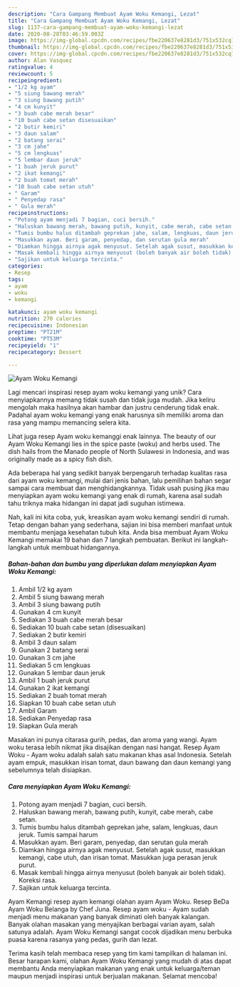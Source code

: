 ```yaml
---
description: "Cara Gampang Membuat Ayam Woku Kemangi, Lezat"
title: "Cara Gampang Membuat Ayam Woku Kemangi, Lezat"
slug: 1137-cara-gampang-membuat-ayam-woku-kemangi-lezat
date: 2020-08-28T03:46:59.003Z
image: https://img-global.cpcdn.com/recipes/fbe220637e8281d3/751x532cq70/ayam-woku-kemangi-foto-resep-utama.jpg
thumbnail: https://img-global.cpcdn.com/recipes/fbe220637e8281d3/751x532cq70/ayam-woku-kemangi-foto-resep-utama.jpg
cover: https://img-global.cpcdn.com/recipes/fbe220637e8281d3/751x532cq70/ayam-woku-kemangi-foto-resep-utama.jpg
author: Alan Vasquez
ratingvalue: 4
reviewcount: 5
recipeingredient:
- "1/2 kg ayam"
- "5 siung bawang merah"
- "3 siung bawang putih"
- "4 cm kunyit"
- "3 buah cabe merah besar"
- "10 buah cabe setan disesuaikan"
- "2 butir kemiri"
- "3 daun salam"
- "2 batang serai"
- "3 cm jahe"
- "5 cm lengkuas"
- "5 lembar daun jeruk"
- "1 buah jeruk purut"
- "2 ikat kemangi"
- "2 buah tomat merah"
- "10 buah cabe setan utuh"
- " Garam"
- " Penyedap rasa"
- " Gula merah"
recipeinstructions:
- "Potong ayam menjadi 7 bagian, cuci bersih."
- "Haluskan bawang merah, bawang putih, kunyit, cabe merah, cabe setan."
- "Tumis bumbu halus ditambah geprekan jahe, salam, lengkuas, daun jeruk. Tumis sampai harum"
- "Masukkan ayam. Beri garam, penyedap, dan serutan gula merah"
- "Diamkan hingga airnya agak menyusut. Setelah agak susut, masukkan kemangi, cabe utuh, dan irisan tomat. Masukkan juga perasan jeruk purut."
- "Masak kembali hingga airnya menyusut (boleh banyak air boleh tidak). Koreksi rasa."
- "Sajikan untuk keluarga tercinta."
categories:
- Resep
tags:
- ayam
- woku
- kemangi

katakunci: ayam woku kemangi 
nutrition: 270 calories
recipecuisine: Indonesian
preptime: "PT21M"
cooktime: "PT53M"
recipeyield: "1"
recipecategory: Dessert

---
```



![Ayam Woku Kemangi](https://img-global.cpcdn.com/recipes/fbe220637e8281d3/751x532cq70/ayam-woku-kemangi-foto-resep-utama.jpg)

Lagi mencari inspirasi resep ayam woku kemangi yang unik? Cara menyiapkannya memang tidak susah dan tidak juga mudah. Jika keliru mengolah maka hasilnya akan hambar dan justru cenderung tidak enak. Padahal ayam woku kemangi yang enak harusnya sih memiliki aroma dan rasa yang mampu memancing selera kita.

Lihat juga resep Ayam woku kemanggi enak lainnya. The beauty of our Ayam Woku Kemangi lies in the spice paste (woku) and herbs used. The dish hails from the Manado people of North Sulawesi in Indonesia, and was originally made as a spicy fish dish.

Ada beberapa hal yang sedikit banyak berpengaruh terhadap kualitas rasa dari ayam woku kemangi, mulai dari jenis bahan, lalu pemilihan bahan segar sampai cara membuat dan menghidangkannya. Tidak usah pusing jika mau menyiapkan ayam woku kemangi yang enak di rumah, karena asal sudah tahu triknya maka hidangan ini dapat jadi suguhan istimewa.


Nah, kali ini kita coba, yuk, kreasikan ayam woku kemangi sendiri di rumah. Tetap dengan bahan yang sederhana, sajian ini bisa memberi manfaat untuk membantu menjaga kesehatan tubuh kita. Anda bisa membuat Ayam Woku Kemangi memakai 19 bahan dan 7 langkah pembuatan. Berikut ini langkah-langkah untuk membuat hidangannya.

<!--inarticleads1-->

##### Bahan-bahan dan bumbu yang diperlukan dalam menyiapkan Ayam Woku Kemangi:

1. Ambil 1/2 kg ayam
1. Ambil 5 siung bawang merah
1. Ambil 3 siung bawang putih
1. Gunakan 4 cm kunyit
1. Sediakan 3 buah cabe merah besar
1. Sediakan 10 buah cabe setan (disesuaikan)
1. Sediakan 2 butir kemiri
1. Ambil 3 daun salam
1. Gunakan 2 batang serai
1. Gunakan 3 cm jahe
1. Sediakan 5 cm lengkuas
1. Gunakan 5 lembar daun jeruk
1. Ambil 1 buah jeruk purut
1. Gunakan 2 ikat kemangi
1. Sediakan 2 buah tomat merah
1. Siapkan 10 buah cabe setan utuh
1. Ambil  Garam
1. Sediakan  Penyedap rasa
1. Siapkan  Gula merah


Masakan ini punya citarasa gurih, pedas, dan aroma yang wangi. Ayam woku terasa lebih nikmat jika disajikan dengan nasi hangat. Resep Ayam Woku - Ayam woku adalah salah satu makanan khas asal Indonesia. Setelah ayam empuk, masukkan irisan tomat, daun bawang dan daun kemangi yang sebelumnya telah disiapkan. 

<!--inarticleads2-->

##### Cara menyiapkan Ayam Woku Kemangi:

1. Potong ayam menjadi 7 bagian, cuci bersih.
1. Haluskan bawang merah, bawang putih, kunyit, cabe merah, cabe setan.
1. Tumis bumbu halus ditambah geprekan jahe, salam, lengkuas, daun jeruk. Tumis sampai harum
1. Masukkan ayam. Beri garam, penyedap, dan serutan gula merah
1. Diamkan hingga airnya agak menyusut. Setelah agak susut, masukkan kemangi, cabe utuh, dan irisan tomat. Masukkan juga perasan jeruk purut.
1. Masak kembali hingga airnya menyusut (boleh banyak air boleh tidak). Koreksi rasa.
1. Sajikan untuk keluarga tercinta.


Ayam Kemangi resep ayam kemangi olahan ayam Ayam Woku. Resep BeDa Ayam Woku Belanga by Chef Juna. Resep ayam woku - Ayam sudah menjadi menu makanan yang banyak diminati oleh banyak kalangan. Banyak olahan masakan yang menyajikan berbagai varian ayam, salah satunya adalah. Ayam Woku Kemangi sangat cocok dijadikan menu berbuka puasa karena rasanya yang pedas, gurih dan lezat. 

Terima kasih telah membaca resep yang tim kami tampilkan di halaman ini. Besar harapan kami, olahan Ayam Woku Kemangi yang mudah di atas dapat membantu Anda menyiapkan makanan yang enak untuk keluarga/teman maupun menjadi inspirasi untuk berjualan makanan. Selamat mencoba!
